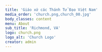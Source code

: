 ```yaml
---
title: 'Giáo xứ các Thánh Tử Đạo Việt Nam'
media_order: 'church.png,church_00.jpg'
body_classes: content
menu: About
sub_title: 'Richmond, VA'
logo: church.png
logo_alt: 'Church Logo'
creator: admin
---
```


